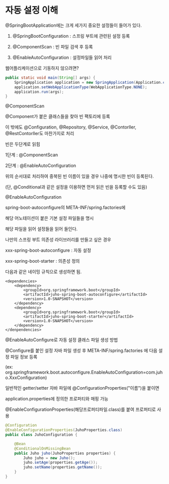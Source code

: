 # 자동 설정 이해



@SpringBootApplication에는 크게 세가지 중요한 설정들이 들어가 있다.

1. @SpringBootConfiguration : 스프링 부트에 관련된 설정 등록

2. @ComponentScan : 빈 파일 검색 후 등록

3. @EnableAutoConfiguration : 설정파일들 읽어 처리



웹어플리케이션으로 기동하지 않으려면?

```java
public static void main(String[] args) {
    SpringApplication application = new SpringApplication(Application.class);
    application.setWebApplicationType(WebApplicationType.NONE);
    application.run(args);
}
```



@ComponentScan

@Component가 붙은 클래스들을 찾아 빈 팩토리에 등록

이 밖에도 @Configuration, @Repository, @Service, @Contorller, @RestContorller도 마찬가지로 처리



빈은 두단계로 읽힘

1단계 : @ComponentScan

2단계 : @EnableAutoConfiguration

위의 순서대로 처리하여 중복된 빈 이름이 있을 경우 나중에 명시한 빈이 등록된다.

(단, @Conditional과 같은 설정을 이용하면 먼저 읽은 빈을 등록할 수도 있음)



@EnableAutoConfiguration

spring-boot-autoconfigure의 META-INF/spring.factories에 

해당 어노테이션이 붙은 기본 설정 파일들을 명시

해당 파일을 읽어 설정들을 읽어 들인다.



나만의 스프링 부트 의존성 라이브러리를 만들고 싶은 경우

xxx-spring-boot-autoconfigure : 자동 설정

xxx-spring-boot-starter : 의존성 정의

다음과 같은 네이밍 규칙으로 생성하면 됨.

```properties
<dependencies>
    <dependency>
        <groupId>org.springframework.boot</groupId>
        <artifactId>juho-spring-boot-autoconfigure</artifactId>
        <version>1.0-SNAPSHOT</version>
    </dependency>
    <dependency>
        <groupId>org.springframework.boot</groupId>
        <artifactId>juho-spring-boot-starter</artifactId>
        <version>1.0-SNAPSHOT</version>
    </dependency>
</denpendencies>
```



@EnableAutoConfigure로 자동 설정 클래스 파일 생성 방법

@Configure를 붙인 설정 자바 파일 생성 후 META-INF/spring.factories 에 다음 설정 파일 정보 등록

(ex: org.springframework.boot.autoconfigure.EnableAutoConfiguration=com.juho.XxxConfiguration)



일반적인 getter/setter 자바 파일에 @ConfigurationProperties("이름")을 붙이면

application.properties에 정의한 프로퍼티와 매핑 가능

@EnableConfigurationProperties(해당프로퍼티파일.class)를 붙여 프로퍼티로 사용

```java
@Configuration
@EnableConfigurationProperties(JuhoProperties.class)
public class JuhoConfiguration {

    @Bean
    @ConditionalOnMissingBean
    public Juho juho(JuhoProperties properties) {
        Juho juho = new Juho();
        juho.setAge(properties.getAge());
        juho.setName(properties.getName());
    }
}
```

